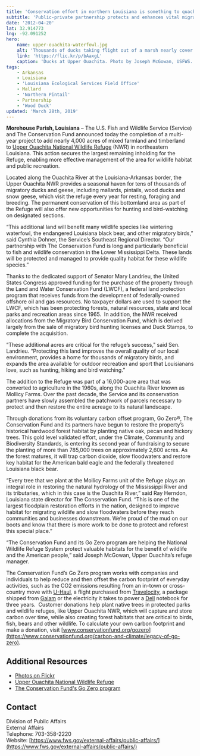 ```yaml
---
title: 'Conservation effort in northern Louisiana is something to quack about'
subtitle: 'Public-private partnership protects and enhances vital migratory lands at Upper Ouachita National Wildlife Refuge'
date: '2012-04-20'
lat: 32.914773
lng: -92.091252
hero:
    name: upper-ouachita-waterfowl.jpg
    alt: 'Thousands of ducks taking flight out of a marsh nearly cover the sky.'
    link: 'https://flic.kr/p/bAaxgL'
    caption: 'Ducks at Upper Ouachita. Photo by Joseph McGowan, USFWS.'
tags:
    - Arkansas
    - Louisiana
    - 'Louisiana Ecological Services Field Office'
    - Mallard
    - 'Northern Pintail'
    - Partnership
    - 'Wood Duck'
updated: 'March 28th, 2019'
---
```


**Morehouse Parish, Louisiana** – The U.S. Fish and Wildlife Service (Service) and The Conservation Fund announced today the completion of a multi-year project to add nearly 4,000 acres of mixed farmland and timberland to [Upper Ouachita National Wildlife Refuge](http://www.fws.gov/upperouachita/) (NWR) in northeastern Louisiana. This action secures the largest remaining inholding for the Refuge, enabling more effective management of the area for wildlife habitat and public recreation.

Located along the Ouachita River at the Louisiana-Arkansas border, the Upper Ouachita NWR provides a seasonal haven for tens of thousands of migratory ducks and geese, including mallards, pintails, wood ducks and snow geese, which visit the refuge every year for resting, foraging and breeding. The permanent conservation of this bottomland area as part of the Refuge will also offer new opportunities for hunting and bird-watching on designated sections.

“This additional land will benefit many wildlife species like wintering waterfowl, the endangered Louisiana black bear, and other migratory birds,” said Cynthia Dohner, the Service’s Southeast Regional Director. “Our partnership with The Conservation Fund is long and particularly beneficial to fish and wildlife conservation in the Lower Mississippi Delta. These lands will be protected and managed to provide quality habitat for these wildlife species.”

Thanks to the dedicated support of Senator Mary Landrieu, the United States Congress approved funding for the purchase of the property through the Land and Water Conservation Fund (LWCF), a federal land protection program that receives funds from the development of federally-owned offshore oil and gas resources. No taxpayer dollars are used to support the LWCF, which has been protecting forests, natural resources, state and local parks and recreation areas since 1965.  In addition, the NWR received allocations from the Migratory Bird Conservation Fund, which is derived largely from the sale of migratory bird hunting licenses and Duck Stamps, to complete the acquisition.

“These additional acres are critical for the refuge’s success," said Sen. Landrieu. “Protecting this land improves the overall quality of our local environment, provides a home for thousands of migratory birds, and expands the area available for outdoor recreation and sport that Louisianans love, such as hunting, hiking and bird watching.”

The addition to the Refuge was part of a 16,000-acre area that was converted to agriculture in the 1960s, along the Ouachita River known as Mollicy Farms. Over the past decade, the Service and its conservation partners have slowly assembled the patchwork of parcels necessary to protect and then restore the entire acreage to its natural landscape.

Through donations from its voluntary carbon offset program, Go Zero®, The Conservation Fund and its partners have begun to restore the property’s historical hardwood forest habitat by planting native oak, pecan and hickory trees. This gold level validated effort, under the Climate, Community and Biodiversity Standards, is entering its second year of fundraising to secure the planting of more than 785,000 trees on approximately 2,600 acres. As the forest matures, it will trap carbon dioxide, slow floodwaters and restore key habitat for the American bald eagle and the federally threatened Louisiana black bear.

“Every tree that we plant at the Mollicy Farms unit of the Refuge plays an integral role in restoring the natural hydrology of the Mississippi River and its tributaries, which in this case is the Ouachita River,” said Ray Herndon, Louisiana state director for The Conservation Fund. “This is one of the largest floodplain restoration efforts in the nation, designed to improve habitat for migrating wildlife and slow floodwaters before they reach communities and businesses downstream. We’re proud of the mud on our boots and know that there is more work to be done to protect and reforest this special place.”

“The Conservation Fund and its Go Zero program are helping the National Wildlife Refuge System protect valuable habitats for the benefit of wildlife and the American people,” said Joseph McGowan, Upper Ouachita’s refuge manager.

The Conservation Fund’s Go Zero program works with companies and individuals to help reduce and then offset the carbon footprint of everyday activities, such as the CO2 emissions resulting from an in-town or cross-country move with [U-Haul](https://www.uhaul.com/), a flight purchased from [Travelocity](http://www.travelocity.com/), a package shipped from [Gaiam](http://www.gaiam.com/) or the electricity it takes to power a [Dell](http://dell.com/earth) notebook for three years.  Customer donations help plant native trees in protected parks and wildlife refuges, like Upper Ouachita NWR, which will capture and store carbon over time, while also creating forest habitats that are critical to birds, fish, bears and other wildlife. To calculate your own carbon footprint and make a donation, visit [www.conservationfund.org/gozero](https://www.conservationfund.org/carbon-and-climate/legacy-of-go-zero).

## Additional Resources

* [Photos on Flickr](http://bit.ly/IDMB6k)
* [Upper Ouachita National Wildlife Refuge](https://www.fws.gov/upperouachita/)
* [The Conservation Fund's Go Zero program](https://www.conservationfund.org/carbon-and-climate/legacy-of-go-zero)

## Contact

Division of Public Affairs  
External Affairs  
Telephone: 703-358-2220  
Website: [https://www.fws.gov/external-affairs/public-affairs/](https://www.fws.gov/external-affairs/public-affairs/)
